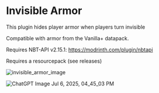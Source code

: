 # Invisible Armor

This plugin hides player armor when players turn invisible

Compatible with armor from the Vanilla+ datapack. 

Requires NBT-API v2.15.1: https://modrinth.com/plugin/nbtapi

Requires a resourcepack (see releases)

![invisible_armor_image](https://github.com/user-attachments/assets/bfd77ea7-e26e-41b9-80db-e8cbce630ca1)

![ChatGPT Image Jul 6, 2025, 04_45_03 PM](https://github.com/user-attachments/assets/40a2b946-1610-4177-ad76-6314d6547bbb)
